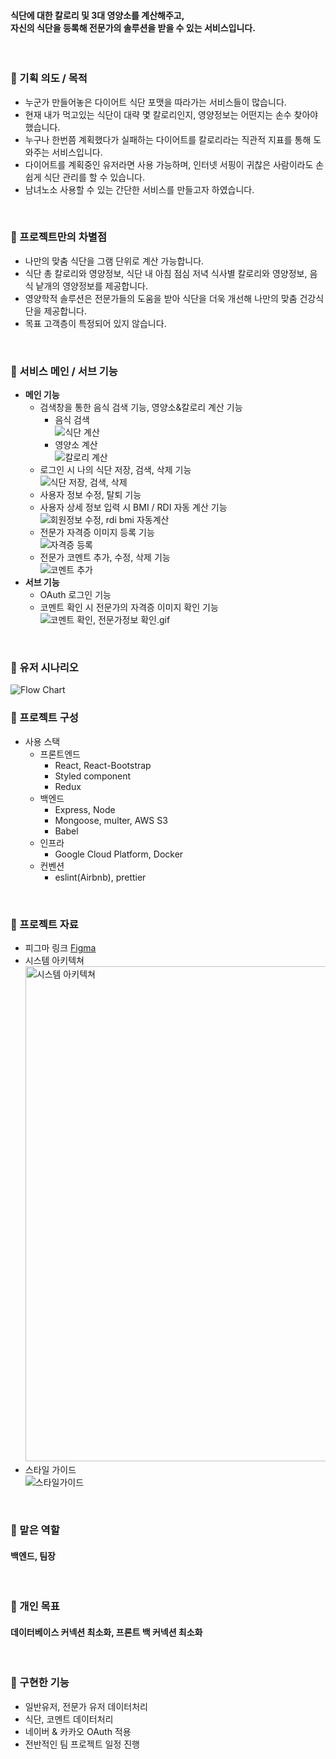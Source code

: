 #### 식단에 대한 칼로리 및 3대 영양소를 계산해주고,<br> 자신의 식단을 등록해 전문가의 솔루션을 받을 수 있는 서비스입니다.

<br>

### 🥕 기획 의도 / 목적

- 누군가 만들어놓은 다이어트 식단 포맷을 따라가는 서비스들이 많습니다.
- 현재 내가 먹고있는 식단이 대략 몇 칼로리인지, 영양정보는 어떤지는 손수 찾아야 했습니다.
- 누구나 한번쯤 계획했다가 실패하는 다이어트를 칼로리라는 직관적 지표를 통해 도와주는 서비스입니다.
- 다이어트를 계획중인 유저라면 사용 가능하며, 인터넷 서핑이 귀찮은 사람이라도 손쉽게 식단 관리를 할 수 있습니다.
- 남녀노소 사용할 수 있는 간단한 서비스를 만들고자 하였습니다.

<br>

### 🥕 프로젝트만의 차별점

- 나만의 맞춤 식단을 그램 단위로 계산 가능합니다.
- 식단 총 칼로리와 영양정보, 식단 내 아침 점심 저녁 식사별 칼로리와 영양정보, 음식 낱개의 영양정보를 제공합니다.
- 영양학적 솔루션은 전문가들의 도움을 받아 식단을 더욱 개선해 나만의 맞춤 건강식단을 제공합니다.
- 목표 고객층이 특정되어 있지 않습니다.

<br>

### 🥕 서비스 메인 / 서브 기능

- **메인 기능**
  - 검색창을 통한 음식 검색 기능, 영양소&칼로리 계산 기능
    - 음식 검색
      <br>
      ![식단 계산](https://user-images.githubusercontent.com/86966661/181795707-04063cf6-40a3-45e2-ad6e-510e39e9e2ac.gif)
    - 영양소 계산
      <br>
      ![칼로리 계산](https://user-images.githubusercontent.com/86966661/181795768-63e97532-99ac-4e30-a363-35626894679b.gif)
  - 로그인 시 나의 식단 저장, 검색, 삭제 기능
    <br>
    ![식단 저장, 검색, 삭제](https://user-images.githubusercontent.com/86966661/181795747-06e0e3b6-da8c-4c76-b0c9-fe8954d84c73.gif)
  - 사용자 정보 수정, 탈퇴 기능
  - 사용자 상세 정보 입력 시 BMI / RDI 자동 계산 기능
    <br>
    ![회원정보 수정, rdi bmi 자동계산](https://user-images.githubusercontent.com/86966661/181795793-67e9bce2-8d63-4df1-85a0-c5a1aba0d080.gif)
  - 전문가 자격증 이미지 등록 기능
    <br>
    ![자격증 등록](https://user-images.githubusercontent.com/86966661/181795755-cfece2e4-56f4-485b-bba0-86d0a675d261.gif)
  - 전문가 코멘트 추가, 수정, 삭제 기능
    <br>
    ![코멘트 추가](https://user-images.githubusercontent.com/86966661/181795777-603f610d-0828-4ce1-8c6d-fa97a02c59d0.gif)
- **서브 기능**
  - OAuth 로그인 기능
  - 코멘트 확인 시 전문가의 자격증 이미지 확인 기능
    <br>
    ![코멘트 확인, 전문가정보 확인.gif](https://s3-us-west-2.amazonaws.com/secure.notion-static.com/6aa21b35-b777-4a21-829d-646d01e7ecd0/%E1%84%8F%E1%85%A9%E1%84%86%E1%85%A6%E1%86%AB%E1%84%90%E1%85%B3_%E1%84%92%E1%85%AA%E1%86%A8%E1%84%8B%E1%85%B5%E1%86%AB_%E1%84%8C%E1%85%A5%E1%86%AB%E1%84%86%E1%85%AE%E1%86%AB%E1%84%80%E1%85%A1%E1%84%8C%E1%85%A5%E1%86%BC%E1%84%87%E1%85%A9_%E1%84%92%E1%85%AA%E1%86%A8%E1%84%8B%E1%85%B5%E1%86%AB.gif)

<br>

### 🥕 유저 시나리오

<img src="https://elice-team17.s3.ap-northeast-2.amazonaws.com/test/flowchart.png" alt="Flow Chart" /><br>

### 🥕 프로젝트 구성

- 사용 스택
  - 프론트엔드
    - React, React-Bootstrap
    - Styled component
    - Redux
  - 백엔드
    - Express, Node
    - Mongoose, multer, AWS S3
    - Babel
  - 인프라
    - Google Cloud Platform, Docker
  - 컨벤션
    - eslint(Airbnb), prettier

<br>

### 🥕 프로젝트 자료

- 피그마 링크 [Figma](https://www.figma.com/community/file/1134538465665650962)
  <br>
- 시스템 아키텍쳐
  <br>
  <img width="792" alt="시스템 아키텍쳐" src="https://user-images.githubusercontent.com/86966661/181796824-41dac52e-6433-4d1c-b23e-7daca21edb0c.png">
- 스타일 가이드
  <br>
  ![스타일가이드](https://user-images.githubusercontent.com/86966661/181796811-6c56499f-7c28-47d2-94c3-a1d5594455a1.png)

<br>

### 🥕 맡은 역할<br>

#### 백엔드, 팀장

<br>

### 🥕 개인 목표<br>

#### 데이터베이스 커넥션 최소화, 프론트 백 커넥션 최소화

<br>

### 🥕 구현한 기능

- 일반유저, 전문가 유저 데이터처리
- 식단, 코멘트 데이터처리
- 네이버 & 카카오 OAuth 적용
- 전반적인 팀 프로젝트 일정 진행
